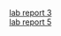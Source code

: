 [lab report 3](https:////minyanshi1105.github.io/cse15l-lab-reports/cse-15L-week-3-Lab-Report.md) \
[lab report 5](https://minyanshi1105.github.io/cse15l-lab-reports/cse-15L-week-5-Lab-Report.md)
